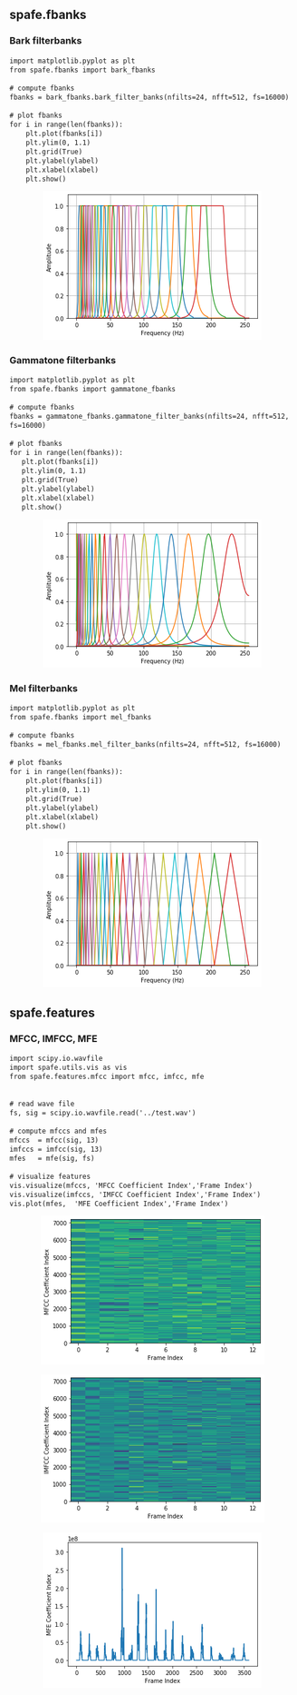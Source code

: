 spafe.fbanks
------------

### Bark filterbanks

```
import matplotlib.pyplot as plt
from spafe.fbanks import bark_fbanks

# compute fbanks
fbanks = bark_fbanks.bark_filter_banks(nfilts=24, nfft=512, fs=16000)

# plot fbanks
for i in range(len(fbanks)):
    plt.plot(fbanks[i])
    plt.ylim(0, 1.1)
    plt.grid(True)
    plt.ylabel(ylabel)
    plt.xlabel(xlabel)
    plt.show()
```

<p align="center">
<img src="../docs/source/fbanks/images/bark_fbanks.png">
</p>

### Gammatone filterbanks

```
import matplotlib.pyplot as plt
from spafe.fbanks import gammatone_fbanks

# compute fbanks
fbanks = gammatone_fbanks.gammatone_filter_banks(nfilts=24, nfft=512, fs=16000)

# plot fbanks
for i in range(len(fbanks)):
   plt.plot(fbanks[i])
   plt.ylim(0, 1.1)
   plt.grid(True)
   plt.ylabel(ylabel)
   plt.xlabel(xlabel)
   plt.show()
```

<p align="center">
<img src="../docs/source/fbanks/images/gammatone_fbanks.png">
</p>

### Mel filterbanks

```
import matplotlib.pyplot as plt
from spafe.fbanks import mel_fbanks

# compute fbanks
fbanks = mel_fbanks.mel_filter_banks(nfilts=24, nfft=512, fs=16000)

# plot fbanks
for i in range(len(fbanks)):
    plt.plot(fbanks[i])
    plt.ylim(0, 1.1)
    plt.grid(True)
    plt.ylabel(ylabel)
    plt.xlabel(xlabel)
    plt.show()
```

<p align="center">
<img src="../docs/source/fbanks/images/mel_fbanks.png">
</p>

spafe.features
--------------

### MFCC, IMFCC, MFE

```
import scipy.io.wavfile
import spafe.utils.vis as vis
from spafe.features.mfcc import mfcc, imfcc, mfe


# read wave file
fs, sig = scipy.io.wavfile.read('../test.wav')

# compute mfccs and mfes
mfccs  = mfcc(sig, 13)
imfccs = imfcc(sig, 13)
mfes   = mfe(sig, fs)

# visualize features
vis.visualize(mfccs, 'MFCC Coefficient Index','Frame Index')
vis.visualize(imfccs, 'IMFCC Coefficient Index','Frame Index')
vis.plot(mfes,  'MFE Coefficient Index','Frame Index')
```

<p align="center">
<img src="../docs/source/features/images/mfcc.png">
</p>

<p align="center">
<img src="../docs/source/features/images/imfcc.png">
</p>

<p align="center">
<img src="../docs/source/features/images/mfe.png">
</p>
